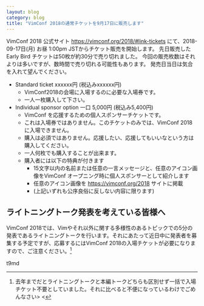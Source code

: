 ```yaml
---
layout: blog
category: blog
title: "VimConf 2018の通常チケットを9月17日に販売します"
---
```


VimConf 2018 公式サイト <https://vimconf.org/2018/#link-tickets> にて、2018-09-17日(月) お昼 1:00pm JSTからチケット販売を開始します。
先日販売した Early Bird チケットは50枚が約30分で売り切れました。
今回の販売枚数はそれよりは多いですが、数時間で売り切れる可能性もあります。
発売日当日は気合を入れて望んでください。

* Standard ticket xxxxxx円 (税込みxxxxxx円)
    * VimConf2018の会場に入場するのに必要な入場券です。
    * 一人一枚購入して下さい。
* Individual sponsor option 一口 5,000円 (税込み5,400円)
    * VimConf を応援するための個人スポンサーチケットです。
    * これは入場券ではありません。このチケットのみでは、VimConf 2018に入場できません。
    * 購入は必須ではありません。応援したい、応援してもいいなという方は購入してください。
    * 一人何枚でも購入することが出来ます。
    * 購入者には以下の特典が付きます
        * 15文字以内の名前または任意の一言メッセージと、任意のアイコン画像をVimConf オープニング時に個人スポンサーとして紹介します
        * 任意のアイコン画像を https://vimconf.org/2018 サイトに掲載
        * (上記いずれも公序良俗に反しない内容に限ります)

## ライトニングトーク発表を考えている皆様へ

VimConf 2018では、Vimやそれ以外に関する多様性のあるトピックでの5分の発表であるライトニングトークを行います。それにあたって近日中に発表者を募集する予定ですが、応募するにはVimConf 2018の入場チケットが必要になりますので、ご注意ください。[^1]

[^1]: 去年までだとライトニングトークと本編トークどちらも区別せず一括で入場チケット不要としていました。それに比べると不便になっているわけでごめんなさい> <

t9md
